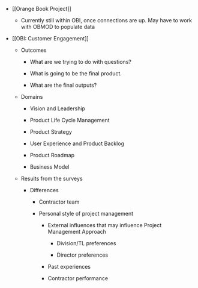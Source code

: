 - [[Orange Book Project]] 
	 - Currently still within OBI, once connections are up. May have to work with OBMOD to populate data

- [[OBI: Customer Engagement]]
	 - Outcomes
		 - What are we trying to do with questions? 

		 - What is going to be the final product.

		 - What are the final outputs? 

	 - Domains
		 - Vision and Leadership

		 - Product Life Cycle Management

		 - Product Strategy

		 - User Experience and Product Backlog

		 - Product Roadmap

		 - Business Model

	 - Results from the surveys
		 - Differences
			 - Contractor team

			 - Personal style of project management
				 - External influences that may influence Project Management Approach
					 - Division/TL preferences

					 - Director preferences

				 - Past experiences

				 - Contractor performance

